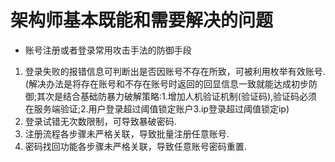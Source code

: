 # 架构师基本既能和需要解决的问题

- 账号注册或者登录常用攻击手法的防御手段

1. 登录失败的报错信息可判断出是否因账号不存在所致，可被利用枚举有效账号.(解决办法是将存在账号和不存在账号时返回的回显信息一致就能达成初步防御;其次是结合基础防暴力破解策略:1.增加人机验证机制(验证码),验证码必须在服务端验证;2.用户登录超过阈值锁定账户3.ip登录超过阈值锁定ip)
2. 登录试错无次数限制，可导致暴破密码.
3. 注册流程各步骤未严格关联，导致批量注册任意账号.
4. 密码找回功能各步骤未严格关联，导致任意账号密码重置.


